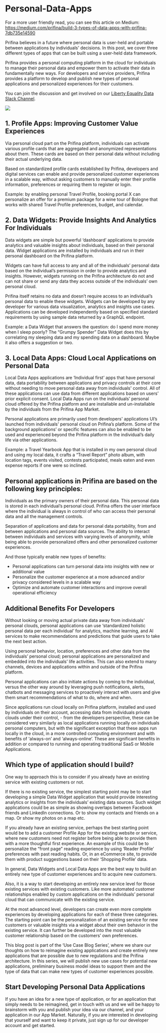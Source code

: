 # Personal-Data-Apps

For a more user friendly read, you can see this article on Medium: 
https://medium.com/prifina/build-3-types-of-data-apps-with-prifina-7db735e14590

Prifina believes in a future where personal data is user-held and portable between applications by individuals' decisions. In this post, we cover three different types of apps that can be built using a user-held data framework.

Prifina provides a personal computing platform in the cloud for individuals to manage their personal data and empower them to activate their data in fundamentally new ways. For developers and service providers, Prifina provides a platform to develop and publish new types of personal applications and personalized experiences for their customers.

You can join the discussion and get involved on our <a href="https://join.slack.com/t/libertyequalitydata/shared_invite/zt-ddr4t974-MCzsch4FSeux8DrFQ2atbQ">Liberty Equality Data Slack Channel</a>.

<img src="https://miro.medium.com/max/3840/1*diB8ISKmwbFt4EcrSKwkQQ.jpeg"></img>

<h2>1. Profile Apps: Improving Customer Value Experiences</h2>

Via personal cloud part on the Prifina platform, individuals can activate various profile cards that are aggregated and anonymized representations about them. These cards are based on their personal data without including their actual underlying data.

Based on standardized profile cards established by Prifina, developers and digital services can enable and provide personalized customer experiences in a scalable way, without asking customers to manually enter their profile information, preferences or requiring them to register or login.

Example: by enabling personal Travel Profile, booking portal X can personalize an offer for a premium package for a wine tour of Bologne that works with shared Travel Profile preferences, budget, and calendar.

<h2>2. Data Widgets: Provide Insights And Analytics For Individuals</h2>

Data widgets are simple but powerful ‘dashboard’ applications to provide analytics and valuable insights about individuals, based on their personal data. Widget applications are installed by individuals and run in their personal dashboard on the Prifina platform.

Widgets can have full access to any and all of the individuals’ personal data based on the individual’s permission in order to provide analytics and insights. However, widgets running on the Prifina architecture do not and can not share or send any data they access outside of the individuals’ own personal cloud.

Prifina itself retains no data and doesn’t require access to an individual’s personal data to enable these widgets. Widgets can be developed by any developer for various data visualization, analytics and insights use cases. Applications can be developed independently based on specified standard requirements by using sample data returned by a GraphQL endpoint.

Example: a Data Widget that answers the question: do I spend more money when I sleep poorly? The “Grumpy Spender” Data Widget does this by correlating my sleeping data and my spending data on a dashboard. Maybe it also offers a suggestion or two.

<h2>3. Local Data Apps: Cloud Local Applications on Personal Data</h2>

Local Data Apps applications are ‘Individual first’ apps that have personal data, data portability between applications and privacy controls at their core without needing to move personal data away from individuals' control. All of these applications can use data from different applications based on users’ prior explicit consent. Local Data Apps run on the individuals’ personal cloud offered by the Prifina platform and are installable and un-installable by the individuals from the Prifina App Market.

Personal applications are primarily used from developers' applications UI’s launched from individuals' personal cloud on Prifina’s platform. Some of the background applications’ or specific features can also be enabled to be used and experienced beyond the Prifina platform in the individual’s daily life via other applications.

Example: a Travel Yearbook App that is installed in my own personal cloud and using my local data, it crafts a “Travel Report” photo album, with location tags, events visited, contests participated, meals eaten and even expense reports if one were so inclined.

<h2>Personal applications in Prifina are based on the following key principles:</h2>

Individuals as the primary owners of their personal data. This personal data is stored in each individual’s personal cloud. Prifina offers the user interface where the individual is always in control of who can access their personal data and all the management controls.

Separation of applications and data for personal data portability, from and between applications and personal data sources.
The ability to interact between individuals and services with varying levels of anonymity, while being able to provide personalized offers and other personalized customer experiences.

And those typically enable new types of benefits:

<ul><li>Personal applications can turn personal data into insights with new or additional value</li>

<li>Personalize the customer experience at a more advanced and/or privacy considered levels in a scalable way</li>

<li>Optimize and automate customer interactions and improve overall operational efficiency</li></ul>

<h2>Additional Benefits For Developers</h2>

Without looking or moving actual private data away from individuals' personal clouds, personal applications can use ‘standardized holistic personal data per each individual’ for analytics, machine learning, and AI services to make recommendations and predictions that guide users to take the next best action.

Using personal behavior, location, preferences and other data from the individuals’ personal cloud; personal applications are personalized and embedded into the individuals’ life activities. This can also extend to many channels, devices and applications within and outside of the Prifina platform.

Personal applications can also initiate actions by coming to the individual, versus the other way around by leveraging push notifications, alerts, chatbots and messaging services to proactively interact with users and give them smart recommendations of what to do, where and when.

Since applications run cloud locally on Prifina platform, installed and used by individuals on their account, accessing data from individuals private clouds under their control, - from the developers perspective, these can be considered very similarly as local applications running locally on individuals personal computers, but with the significant exception that these apps run locally in the cloud, in a more controlled computing environment and with benefits of ‘always-on’ and ‘always-online’. These are significant benefits in addition or compared to running and operating traditional SaaS or Mobile Applications.

<h2>Which type of application should I build?</h2>

One way to approach this is to consider if you already have an existing service with existing customers or not.

If there is no existing service, the simplest starting point may be to start developing a simple Data Widget application that would provide interesting analytics or insights from the individuals’ existing data sources. Such widget applications could be as simple as showing overlaps between Facebook friends and LinkedIn connections. Or to show my contacts and friends on a map. Or show my photos on a map etc.

If you already have an existing service, perhaps the best starting point would be to add a customer Profile App for the existing website or service, where new customers need not register before being able to provide them with a more thoughtful first experience. An example of this could be to personalize the “front page” reading experience by using ‘Reader Profile’ preferences with past reading habits. Or, in an eCommerce site, to provide them with product suggestions based on their ‘Shopping Profile’ data.

In general, Data Widgets and Local Data Apps are the best way to build an entirely new type of customer experiences and to acquire new customers.

Also, it is a way to start developing an entirely new service level for those existing services with existing customers. Like more automated customer relationships enabled by custom applications on the individuals’ personal cloud that can communicate with the existing service.

At the most advanced level, developers can create even more complete experiences by developing applications for each of these three categories. The starting point can be the personalization of an existing service for new customers or valuable insights via a widget about their own behavior in the existing service. It can further be developed into the most valuable customer relationship based on the customers’ own preferences.

This blog post is part of the ‘Use Case Blog Series’, where we share our thoughts on how to reimagine existing applications and create entirely new applications that are possible due to new regulations and the Prifina architecture. In this series, we will publish new use cases for potential new applications, preliminary business model ideas to support them and the type of data that can make new types of customer experiences possible.

<h2>Start Developing Personal Data Applications</h2>

If you have an idea for a new type of application, or for an application that simply needs to be reimagined, get in touch with us and we will be happy to brainstorm with you and publish your idea via our channel, and your application in our App Market.
Naturally, if you are interested in developing that yourself and want to keep it private, just sign up for our developer account and get started.
